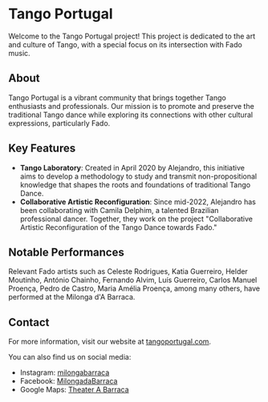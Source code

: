 # Tango Portugal

Welcome to the Tango Portugal project! This project is dedicated to the art and culture of Tango, with a special focus on its intersection with Fado music.

## About

Tango Portugal is a vibrant community that brings together Tango enthusiasts and professionals. Our mission is to promote and preserve the traditional Tango dance while exploring its connections with other cultural expressions, particularly Fado.

## Key Features

- **Tango Laboratory**: Created in April 2020 by Alejandro, this initiative aims to develop a methodology to study and transmit non-propositional knowledge that shapes the roots and foundations of traditional Tango Dance.
- **Collaborative Artistic Reconfiguration**: Since mid-2022, Alejandro has been collaborating with Camila Delphim, a talented Brazilian professional dancer. Together, they work on the project "Collaborative Artistic Reconfiguration of the Tango Dance towards Fado."

## Notable Performances

Relevant Fado artists such as Celeste Rodrigues, Katia Guerreiro, Helder Moutinho, António Chainho, Fernando Alvim, Luís Guerreiro, Carlos Manuel Proença, Pedro de Castro, Maria Amélia Proença, among many others, have performed at the Milonga d'A Barraca.

## Contact

For more information, visit our website at [tangoportugal.com](http://tangoportugal.com).

You can also find us on social media:

- Instagram: [milongabarraca](https://www.instagram.com/milongabarraca/)
- Facebook: [MilongadaBarraca](https://www.facebook.com/MilongadaBarraca/)
- Google Maps: [Theater A Barraca](http://maps.google.com/?q=Teatro%20A%20Barraca%E2%80%94Bar%20A%20Barraca%E2%80%94Largo%20de%20Santos%2C%202%2C%20Lisboa)
